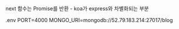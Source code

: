 next 함수는 Promise를 반환  - koa가 express와 차별화되는 부분

.env
PORT=4000
MONGO_URI=mongodb://52.79.183.214:27017/blog
